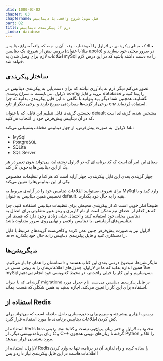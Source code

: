 ```yaml
---
utid: 1000-03-02
chapter: 03
chaptername: فصل سوم: شروع واقعی با دیتابیس
part: 02
title: درس ۲: پیکربندی دیتابیس
_index: database
---
```

حالا که مبنای پیکربندی در لاراول را آموخته‌اید، وقت آن رسیده که واقعاً سراغ دیتابیس برویم. پیش از شروع، یک دیتابیس (مثلا با عنوان apollo) در سرور محلی خود بسازید و اطلاعات لازم برای وصل شدن به mySql را دم دست داشته باشید که در این درس لازم خواهد شد.

## ساختار پیکربندی

تصور می‌کنم دیگر لازم به یادآوری نباشد که برای دست‌یابی به پیکربندی دیتابیس در لاراول، می‌بایست به سراغ پوشه‌ی config بروید و فایل database را پیدا کنید و بگشایید.
همچنین شما دیگر باید بتوانید با نگاهی به این فایل پیکربندی، بدانید که چرا برخی از گزینه‌ها مقداردهی صریح دارند و برخی دیگر از تابع env استفاده کرده‌اند. 

نخستین گزینه‌ی قابل تنظیم این فایل، که با عنوان default مشخص شده، گزینه‌ای است که در آن دیتابیس پیش‌فرض خود را انتخاب می‌کنید.

بله! لاراول، به صورت پیش‌فرض، از چهار دیتابیس مختلف پشتیبانی می‌کند:

 - MySql
 - PostgreSQL
 - SQLite
 - SQL Server

معنای این امر آن است که کد برنامه‌ای که در لاراول نوشته‌اید، می‌تواند بدون تغییر در هر یک از این دیتابیس‌ها به‌خوبی کار کند.

چهار گزینه‌ی بعدی این فایل پیکربندی، چهار آرایه است که هر کدام تنظیمات مخصوص یکی از این دیتابیس‌ها را تعیین می‌کند.

برای شروع، می‌توانید اطلاعات دیتابیس خود را در آرایه‌ی مربوط به MySql وارد کنید و با تخصیص همین دیتابیس به عنوان default، بقیه را به حال خود بگذارید.

طبیعتاً فکر خوبی است که از پیکربندی محیطی برای تنظیمات دیتابیس استفاده کنیم، چرا که هر کدام از اعضای تیم ممکن است از نام کاربری و رمز عبور متفاوتی برای اتصال به دیتابیس محلی خود استفاده کنند و احتمال خیلی زیادی وجود دارد که همه‌ی این دیتابیس‌های آزمایشی، با دیتابیس واقعی و نهایی روی سرور متفاوت باشد.

لاراول نیز به صورت پیش‌فرض چنین عمل کرده و کافی‌ست گزینه‌های مرتبط با فایل .env را دستکاری کنید و فایل پیکربندی دیتابیس را به حال خود بگذارید.

## مایگریشن‌ها

مایگریشن‌ها، موضوع درسی بعدی این کتاب هستند و داستانشان را همان جا باز می‌کنیم. فعلاً همین اندازه بدانید که ما در لاراول، جدول‌های اطلاعاتی‌مان را به روش سنتی در mySql نمی‌سازیم و این کار را خیلی راحت‌تر، در محیط کدنویسی خود انجام می‌دهیم.

گزینه‌ای که با عنوان migrations در فایل پیکربندی دیتابیس می‌بینید، نام جدول مورد استفاده برای این کار را تعیین می‌کند. اجازه بدهید به همین شکلی که هست، بماند.

## استفاده از Redis

ردیس، ابزاری پیشرفته و سریع برای ذخیره‌سازی داخل حافظه است که می‌تواند برای کش کردن اطلاعات دیتابیس برنامه‌ی ما مورد استفاده قرار گیرد.

استفاده از Redis محدود به لاراول و حتی زبان پی‌اچ‌پی نیست و کتابخانه‌ی ردیس ده‌ها زبان برنامه‌نویسی دیگر، از C و C++ گرفته تا زبان‌های نوینی همچون Python و Go را مورد پشتیبانی قرار می‌دهد.

لاراول، استفاده از Redis را ساده کرده و راه‌اندازی آن در برنامه، تنها به وارد کردن اطلاعات هاست در این فایل پیکربندی نیاز دارد و بس!
